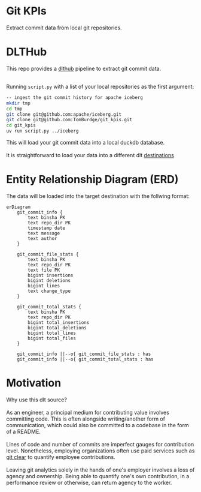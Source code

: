 # Git KPIs
Extract commit data from local git repositories.

# DLTHub
This repo provides a [dlthub](https://github.com/dlt-hub/dlt) pipeline to extract git commit data.<br><br>

Running `script.py` with a list of your local repositories as the first argument:
```sh
-- ingest the git commit history for apache iceberg
mkdir tmp
cd tmp
git clone git@github.com:apache/iceberg.git
git clone git@github.com:TomBurdge/git_kpis.git
cd git_kpis
uv run script.py ../iceberg
```

This will load your git commit data into a local duckdb database.<br><br>
It is straightforward to load your data into a different dlt [destinations](https://dlthub.com/docs/general-usage/destination)

# Entity Relationship Diagram (ERD)
The data will be loaded into the target destination with the follwing format:
```mermaid
erDiagram
    git_commit_info {
        text binsha PK
        text repo_dir PK
        timestamp date
        text message
        text author
    }

    git_commit_file_stats {
        text binsha PK
        text repo_dir PK
        text file PK
        bigint insertions
        bigint deletions
        bigint lines
        text change_type
    }

    git_commit_total_stats {
        text binsha PK
        text repo_dir PK
        bigint total_insertions
        bigint total_deletions
        bigint total_lines
        bigint total_files
    }

    git_commit_info ||--o{ git_commit_file_stats : has
    git_commit_info ||--o{ git_commit_total_stats : has

```

# Motivation
Why use this dlt source?<br><br>
As an engineer, a principal medium for contributing value involves committing code. This is often alongside writing/another form of communication, which could also be committed to a codebase in the form of a README.<br><br>
Lines of code and number of commits are imperfect gauges for contribution level. Nonetheless, employing organizations often use paid services such as [git clear](https://www.gitclear.com/) to quantify employee contributions.<br><br>
Leaving git analytics solely in the hands of one's employer involves a loss of agency and ownership. Being able to quantify one's own contribution, in a performance review or otherwise, can return agency to the worker.